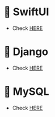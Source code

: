 # 📝 SwiftUI

 - Check [HERE](https://github.com/sudoswift/SwiftUI_Practice)

# 📝 Django
 
 - Check [HERE](https://developer.mozilla.org/en-US/docs/Learn/Server-side/Django)

# 📝 MySQL

 - Check [HERE](https://www.notion.so/MySQL-28594deb71cf45b5adf53a0a049a8fd3)
